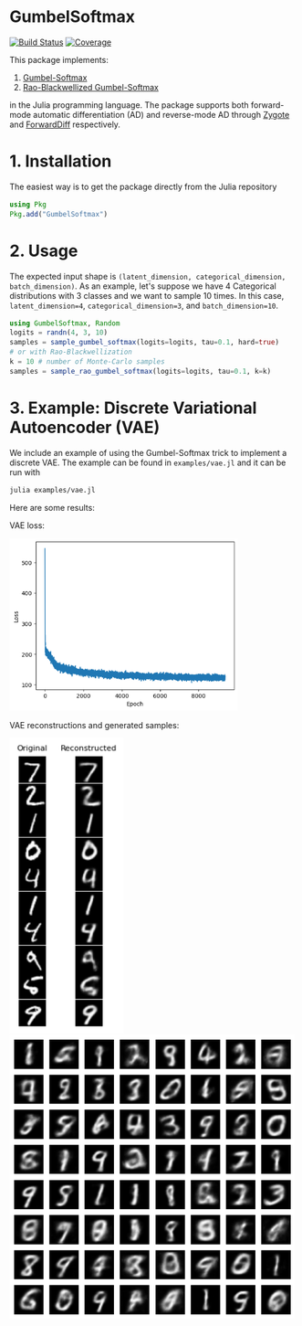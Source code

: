 # GumbelSoftmax

[![Build Status](https://github.com/arnauqb/GumbelSoftmax.jl/actions/workflows/CI.yml/badge.svg?branch=main)](https://github.com/arnauqb/GumbelSoftmax.jl/actions/workflows/CI.yml?query=branch%3Amain)
[![Coverage](https://codecov.io/gh/arnauqb/GumbelSoftmax.jl/branch/main/graph/badge.svg)](https://codecov.io/gh/arnauqb/GumbelSoftmax.jl)

This package implements:
1. [Gumbel-Softmax](https://arxiv.org/abs/1611.01144)
2. [Rao-Blackwellized Gumbel-Softmax](https://arxiv.org/abs/2010.04838)

in the Julia programming language. The package supports both forward-mode automatic differentiation (AD) and reverse-mode AD through 
[Zygote](https://github.com/FluxML/Zygote.jl) and [ForwardDiff](https://github.com/JuliaDiff/ForwardDiff.jl) respectively.

# 1. Installation

The easiest way is to get the package directly from the Julia repository

```julia
using Pkg
Pkg.add("GumbelSoftmax")
```

# 2. Usage

The expected input shape is `(latent_dimension, categorical_dimension, batch_dimension)`. As an example, let's suppose we have 4 Categorical distributions with 3 classes and we want to sample 10 times. In this case, `latent_dimension=4`, `categorical_dimension=3`, and `batch_dimension=10`.

```julia
using GumbelSoftmax, Random
logits = randn(4, 3, 10)
samples = sample_gumbel_softmax(logits=logits, tau=0.1, hard=true)
# or with Rao-Blackwellization
k = 10 # number of Monte-Carlo samples
samples = sample_rao_gumbel_softmax(logits=logits, tau=0.1, k=k)
```

# 3. Example: Discrete Variational Autoencoder (VAE)

We include an example of using the Gumbel-Softmax trick to implement a discrete VAE.
The example can be found in `examples/vae.jl` and it can be run with

```bash
julia examples/vae.jl
```
Here are some results:

VAE loss:

<img src="examples/img/losses.png" alt="loss" width="400"/>

VAE reconstructions and generated samples:

<p float="left">
  <img src="examples/img/reconstructed.png" width="200" />
  <img src="examples/img/generated.png" width="500" /> 
</p>
